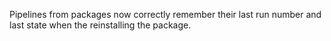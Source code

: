 Pipelines from packages now correctly remember their last run number and last
state when the reinstalling the package.
